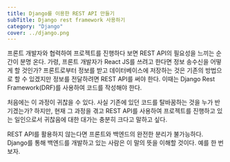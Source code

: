 ```yaml
---
title: Django를 이용한 REST API 만들기
subTitle: Django rest framework 사용하기
category: "Django"
cover: ../django.png
---
```


프론트 개발자와 협력하여 프로젝트를 진행하다 보면 REST API의 필요성을 느끼는 순간이 분명 온다. 가령, 프론트 개발자가 React JS를 쓰려고 한다면 정보 송수신을 어떻게 할 것인가? 프론트로부터 정보를 받고 데이터베이스에 저장하는 것은 기존의 방법으로 할 수 있겠지만 정보를 전달하려면 REST API를 써야 한다. 이때는 Django Rest Framework(DRF)를 사용하여 코드를 작성해야 한다.

처음에는 이 과정이 귀찮을 수 있다. 사실 기존에 있던 코드를 탈바꿈하는 것을 누가 반기겠는가? 하지만, 현재 그 과정을 겪고 REST API를 사용하여 프로젝트를 진행하고 있는 일인으로서 귀찮음에 대한 대가는 충분히 크다고 말하고 싶다.

REST API를 활용하지 않는다면 프론트와 백엔드의 완전한 분리가 불가능하다. Django를 통해 백엔드를 개발하고 있는 사람은 이 말의 뜻을 이해할 것이다. 예를 한 번 보자.